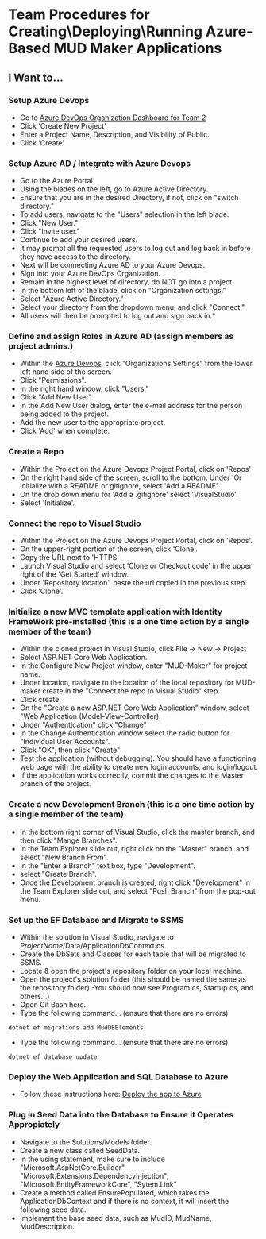 # Team Procedures for Creating\Deploying\Running Azure-Based MUD Maker Applications

## I Want to...

### Setup Azure Devops

* Go to [Azure DevOps Organization Dashboard for Team 2](https://dev.azure.com/MSSA-Team-2/)
* Click 'Create New Project'
* Enter a Project Name, Description, and Visibility of Public.
* Click 'Create'

### Setup Azure AD / Integrate with Azure Devops

* Go to the Azure Portal.
* Using the blades on the left, go to Azure Active Directory.
* Ensure that you are in the desired Directory, if not, click on "switch directory."
* To add users, navigate to the "Users" selection in the left blade.
* Click "New User."
* Click "Invite user."
* Continue to add your desired users.
* It may prompt all the requested users to log out and log back in before they have access to the directory.
* Next will be connecting Azure AD to your Azure Devops.
* Sign into your Azure DevOps Organization.
* Remain in the highest level of directory, do NOT go into a project.
* In the bottom left of the blade, click on "Organization settings."
* Select "Azure Active Directory."
* Select your directory from the dropdown menu, and click "Connect."
* All users will then be prompted to log out and sign back in.* 

### Define and assign Roles in Azure AD (assign members as project admins.)

* Within the [Azure Devops](https://dev.azure.com/MSSA-Team-2/), click "Organizations Settings" from the lower left hand side of the screen.
* Click "Permissions".
* In the right hand window, click "Users."
* Click "Add New User".
* In the Add New User dialog, enter the e-mail address for the person being added to the project.
* Add the new user to the appropriate project.
* Click 'Add' when complete.

### Create a Repo

* Within the Project on the Azure Devops Project Portal, click on 'Repos'
* On the right hand side of the screen, scroll to the bottom.  Under 'Or initialize with a README or gitignore, select 'Add a README'.
* On the drop down menu for 'Add a .gitignore' select 'VisualStudio'.
* Select 'Initialize'.

### Connect the repo to Visual Studio

* Within the Project on the Azure Devops Project Portal, click on 'Repos'.
* On the upper-right portion of the screen, click 'Clone'.
* Copy the URL next to 'HTTPS'
* Launch Visual Studio and select 'Clone or Checkout code' in the upper right of the 'Get Started' window.
* Under 'Repository location', paste the url copied in the previous step.
* Click 'Clone'.

### Initialize a new MVC template application with Identity FrameWork pre-installed (this is a one time action by a single member of the team)

* Within the cloned project in Visual Studio, click File -> New -> Project
* Select ASP.NET Core Web Application.
* In the Configure New Project window, enter "MUD-Maker" for project name.
* Under location, navigate to the location of the local repository for MUD-maker create in the "Connect the repo to Visual Studio" step.
* Click create.
* On the "Create a new ASP.NET Core Web Application" window, select "Web Application (Model-View-Controller).
* Under "Authentication" click "Change"
* In the Change Authentication window select the radio button for "Individual User Accounts".
* Click "OK", then click "Create"
* Test the application (without debugging).  You should have a functioning web page with the ability to create new login accounts, and login/logout.
* If the application works correctly, commit the changes to the Master branch of the project.

### Create a new Development Branch (this is a one time action by a single member of the team)

* In the bottom right corner of Visual Studio, click the master branch, and then click "Mange Branches".
* In the Team Explorer slide out, right click on the "Master" branch, and select "New Branch From".
* In the "Enter a Branch" text box, type "Development".
* select "Create Branch".
* Once the Development branch is created, right click "Development" in the Team Explorer slide out, and select "Push Branch" from the pop-out menu.

### Set up the EF Database and Migrate to SSMS

* Within the solution in Visual Studio, navigate to *ProjectName*/Data/ApplicationDbContext.cs. 
* Create the DbSets and Classes for each table that will be migrated to SSMS.
* Locate & open the project's repository folder on your local machine.
* Open the project's solution folder (this should be named the same as the repository folder)
    -You should now see Program.cs, Startup.cs, and others...)
* Open Git Bash here.
* Type the following command... (ensure that there are no errors)

```
dotnet ef migrations add MudDBElements
```
* Type the following command... (ensure that there are no errors)
```
dotnet ef database update
```

### Deploy the Web Application and SQL Database to Azure

* Follow these instructions here: [Deploy the app to Azure](https://docs.microsoft.com/en-us/aspnet/core/tutorials/publish-to-azure-webapp-using-vs?view=aspnetcore-3.0#deploy-the-app-to-azure)

### Plug in Seed Data into the Database to Ensure it Operates Appropiately

* Navigate to the Solutions/Models folder.
* Create a new class called SeedData.
* In the using statement, make sure to include "Microsoft.AspNetCore.Builder", "Microsoft.Extensions.DependencyInjection", "Microsoft.EntityFrameworkCore", "Sytem.Link"
* Create a method called EnsurePopulated, which takes the ApplicationDbContext and if there is no context, it will insert the following seed data.
* Implement the base seed data, such as MudID, MudName, MudDescription.